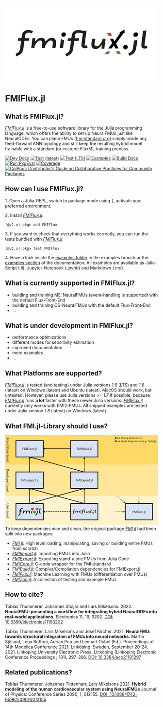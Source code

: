 ![FMIFlux.jl Logo](https://github.com/ThummeTo/FMIFlux.jl/blob/main/logo/dark/fmifluxjl_logo_640_320.png?raw=true "FMIFlux.jl Logo")
# FMIFlux.jl

## What is FMIFlux.jl?
[*FMIFlux.jl*](https://github.com/ThummeTo/FMIFlux.jl) is a free-to-use software library for the Julia programming language, which offers the ability to set up NeuralFMUs just like NeuralODEs: You can place FMUs ([fmi-standard.org](http://fmi-standard.org/)) simply inside any feed-forward ANN topology and still keep the resulting hybrid model trainable with a standard (or custom) FluxML training process.

[![Dev Docs](https://img.shields.io/badge/docs-dev-blue.svg)](https://ThummeTo.github.io/FMIFlux.jl/dev) 
[![Test (latest)](https://github.com/ThummeTo/FMIFlux.jl/actions/workflows/TestLatest.yml/badge.svg)](https://github.com/ThummeTo/FMIFlux.jl/actions/workflows/TestLatest.yml)
[![Test (LTS)](https://github.com/ThummeTo/FMIFlux.jl/actions/workflows/TestLTS.yml/badge.svg)](https://github.com/ThummeTo/FMIFlux.jl/actions/workflows/TestLTS.yml)
[![Examples](https://github.com/ThummeTo/FMIFlux.jl/actions/workflows/Example.yml/badge.svg)](https://github.com/ThummeTo/FMIFlux.jl/actions/workflows/Example.yml)
[![Build Docs](https://github.com/ThummeTo/FMIFlux.jl/actions/workflows/Documentation.yml/badge.svg)](https://github.com/ThummeTo/FMIFlux.jl/actions/workflows/Documentation.yml)
[![Run PkgEval](https://github.com/ThummeTo/FMIFlux.jl/actions/workflows/Eval.yml/badge.svg)](https://github.com/ThummeTo/FMIFlux.jl/actions/workflows/Eval.yml)
[![Coverage](https://codecov.io/gh/ThummeTo/FMIFlux.jl/branch/main/graph/badge.svg)](https://codecov.io/gh/ThummeTo/FMIFlux.jl)
[![ColPrac: Contributor's Guide on Collaborative Practices for Community Packages](https://img.shields.io/badge/ColPrac-Contributor's%20Guide-blueviolet)](https://github.com/SciML/ColPrac)


## How can I use FMIFlux.jl?

1\. Open a Julia-REPL, switch to package mode using `]`, activate your preferred environment.

2\. Install  [*FMIFlux.jl*](https://github.com/ThummeTo/FMIFlux.jl):
```julia-repl
(@v1.x) pkg> add FMIFlux
```

3\. If you want to check that everything works correctly, you can run the tests bundled with [*FMIFlux.jl*](https://github.com/ThummeTo/FMIFlux.jl):
```julia-repl
(@v1.x) pkg> test FMIFlux
```

4\. Have a look inside the [examples folder](https://github.com/ThummeTo/FMIFlux.jl/tree/examples/examples) in the examples branch or the [examples section](https://thummeto.github.io/FMIFlux.jl/dev/examples/overview/) of the documentation. All examples are available as Julia-Script (*.jl*), Jupyter-Notebook (*.ipynb*) and Markdown (*.md*).

## What is currently supported in FMIFlux.jl?
- building and training ME-NeuralFMUs (event-handling is supported) with the default Flux-Front-End
- building and training CS-NeuralFMUs with the default Flux-Front-End
- ...

## What is under development in FMIFlux.jl?
- performance optimizations
- different modes for sensitivity estimation
- improved documentation
- more examples
- ...

## What Platforms are supported?
[*FMIFlux.jl*](https://github.com/ThummeTo/FMIFlux.jl) is tested (and testing) under Julia versions *1.6* (LTS) and *1.8* (latest) on Windows (latest) and Ubuntu (latest). MacOS should work, but untested.
However, please use Julia versions *>= 1.7* if possible, because [*FMIFlux.jl*](https://github.com/ThummeTo/FMIFlux.jl) runs **a lot** faster with these newer Julia versions.
[*FMIFlux.jl*](https://github.com/ThummeTo/FMIFlux.jl) currently only works with FMI2-FMUs. 
All shipped examples are tested under Julia version *1.8* (latest) on Windows (latest).

## What FMI.jl-Library should I use?
![FMI.jl Family](https://github.com/ThummeTo/FMI.jl/blob/main/docs/src/assets/FMI_JL_family.png?raw=true "FMI.jl Family")
To keep dependencies nice and clean, the original package [*FMI.jl*](https://github.com/ThummeTo/FMI.jl) had been split into new packages:
- [*FMI.jl*](https://github.com/ThummeTo/FMI.jl): High level loading, manipulating, saving or building entire FMUs from scratch
- [*FMIImport.jl*](https://github.com/ThummeTo/FMIImport.jl): Importing FMUs into Julia
- [*FMIExport.jl*](https://github.com/ThummeTo/FMIExport.jl): Exporting stand-alone FMUs from Julia Code
- [*FMICore.jl*](https://github.com/ThummeTo/FMICore.jl): C-code wrapper for the FMI-standard
- [*FMIBuild.jl*](https://github.com/ThummeTo/FMIBuild.jl): Compiler/Compilation dependencies for FMIExport.jl
- [*FMIFlux.jl*](https://github.com/ThummeTo/FMIFlux.jl): Machine Learning with FMUs (differentiation over FMUs)
- [*FMIZoo.jl*](https://github.com/ThummeTo/FMIZoo.jl): A collection of testing and example FMUs

## How to cite?
Tobias Thummerer, Johannes Stoljar and Lars Mikelsons. 2022. **NeuralFMU: presenting a workflow for integrating hybrid NeuralODEs into real-world applications.** Electronics 11, 19, 3202. [DOI: 10.3390/electronics11193202](https://doi.org/10.3390/electronics11193202)

Tobias Thummerer, Lars Mikelsons and Josef Kircher. 2021. **NeuralFMU: towards structural integration of FMUs into neural networks.** Martin Sjölund, Lena Buffoni, Adrian Pop and Lennart Ochel (Ed.). Proceedings of 14th Modelica Conference 2021, Linköping, Sweden, September 20-24, 2021. Linköping University Electronic Press, Linköping (Linköping Electronic Conference Proceedings ; 181), 297-306. [DOI: 10.3384/ecp21181297](https://doi.org/10.3384/ecp21181297)

## Related publications?
Tobias Thummerer, Johannes Tintenherr, Lars Mikelsons 2021. **Hybrid modeling of the human cardiovascular system using NeuralFMUs** Journal of Physics: Conference Series 2090, 1, 012155. [DOI: 10.1088/1742-6596/2090/1/012155](https://doi.org/10.1088/1742-6596/2090/1/012155)
